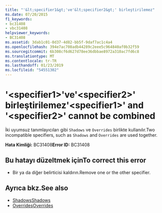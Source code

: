 ```yaml
---
title: "'&lt;specifier1&gt;'ve'&lt;specifier2&gt;' birleştirilemez"
ms.date: 07/20/2015
f1_keywords:
- bc31408
- vbc31408
helpviewer_keywords:
- BC31408
ms.assetid: 3dab1c01-0d37-4d82-bb5f-9daf7ac1c4a4
ms.openlocfilehash: 394e7ac708adb44289c2eee5c964840af0b32f59
ms.sourcegitcommit: 6b308cf6d627d78ee36dbbae8972a310ac7fd6c8
ms.translationtype: MT
ms.contentlocale: tr-TR
ms.lasthandoff: 01/23/2019
ms.locfileid: "54551302"
---
```

# <a name="ltspecifier1gt-and-ltspecifier2gt-cannot-be-combined"></a><span data-ttu-id="a73b3-102">'&lt;specifier1&gt;'ve'&lt;specifier2&gt;' birleştirilemez</span><span class="sxs-lookup"><span data-stu-id="a73b3-102">'&lt;specifier1&gt;' and '&lt;specifier2&gt;' cannot be combined</span></span>
<span data-ttu-id="a73b3-103">İki uyumsuz tanımlayıcıları gibi `Shadows` ve `Overrides` birlikte kullanılır.</span><span class="sxs-lookup"><span data-stu-id="a73b3-103">Two incompatible specifiers, such as `Shadows` and `Overrides` are used together.</span></span>  
  
 <span data-ttu-id="a73b3-104">**Hata Kimliği:** BC31408</span><span class="sxs-lookup"><span data-stu-id="a73b3-104">**Error ID:** BC31408</span></span>  
  
## <a name="to-correct-this-error"></a><span data-ttu-id="a73b3-105">Bu hatayı düzeltmek için</span><span class="sxs-lookup"><span data-stu-id="a73b3-105">To correct this error</span></span>  
  
-   <span data-ttu-id="a73b3-106">Bir ya da diğer belirticisi kaldırın.</span><span class="sxs-lookup"><span data-stu-id="a73b3-106">Remove one or the other specifier.</span></span>  
  
## <a name="see-also"></a><span data-ttu-id="a73b3-107">Ayrıca bkz.</span><span class="sxs-lookup"><span data-stu-id="a73b3-107">See also</span></span>
- [<span data-ttu-id="a73b3-108">Shadows</span><span class="sxs-lookup"><span data-stu-id="a73b3-108">Shadows</span></span>](../../visual-basic/language-reference/modifiers/shadows.md)
- [<span data-ttu-id="a73b3-109">Overrides</span><span class="sxs-lookup"><span data-stu-id="a73b3-109">Overrides</span></span>](../../visual-basic/language-reference/modifiers/overrides.md)
